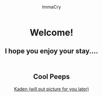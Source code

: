 <center>
    <header>
        ImmaCry
    </header>     
</center>

<center>
    <header>
        <h1> Welcome! </h1>
        <h2>I hope you enjoy your stay.... </h2>
    </header>

## Cool Peeps
<center>
    <Footer>
            <a href="">
             Kaden (will put picture for you later)
            </a>
    </Footer>

   
